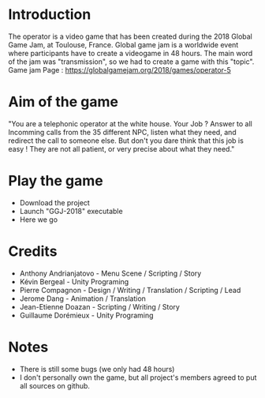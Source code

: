 # Introduction

The operator is a video game that has been created during the 2018 Global Game Jam, at Toulouse, France.
Global game jam is a worldwide event where participants have to create a videogame in 48 hours. The main word of the jam was "transmission", so we had to create a game with this "topic".
Game jam Page : https://globalgamejam.org/2018/games/operator-5

# Aim of the game
"You are a telephonic operator at the white house. Your Job ? Answer to all Incomming calls from the 35 different NPC, listen what they need, and redirect the call to someone else. But don't you dare think that this job is easy ! They are not all patient, or very precise about what they need."

# Play the game

- Download the project
- Launch "GGJ-2018" executable
- Here we go

# Credits

- Anthony Andrianjatovo - Menu Scene / Scripting / Story
- Kévin Bergeal - Unity Programing
- Pierre Compagnon - Design / Writing / Translation / Scripting / Lead
- Jerome Dang - Animation / Translation
- Jean-Etienne Doazan  - Scripting / Writing / Story
- Guillaume Dorémieux - Unity Programing

# Notes

- There is still some bugs (we only had 48 hours)
- I don't personally own the game, but all project's members agreed to put all sources on github.

